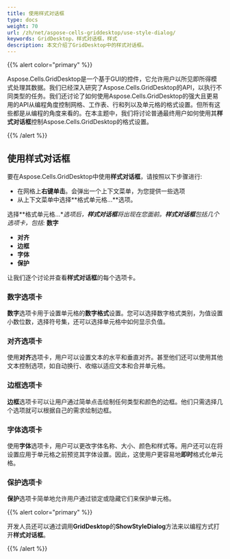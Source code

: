 ```yaml
---
title: 使用样式对话框
type: docs
weight: 70
url: /zh/net/aspose-cells-griddesktop/use-style-dialog/
keywords: GridDesktop，样式对话框，样式
description: 本文介绍了GridDesktop中的样式对话框。
---
```


{{% alert color="primary" %}} 

Aspose.Cells.GridDesktop是一个基于GUI的控件，它允许用户以所见即所得模式处理其数据。我们已经深入研究了Aspose.Cells.GridDesktop的API，以执行不同类型的任务。我们还讨论了如何使用Aspose.Cells.GridDesktop的强大且更易用的API从编程角度控制网格、工作表、行和列以及单元格的格式设置。但所有这些都是从编程的角度来看的。在本主题中，我们将讨论普通最终用户如何使用其**样式对话框**控制Aspose.Cells.GridDesktop的格式设置。

{{% /alert %}} 
## **使用样式对话框**
要在Aspose.Cells.GridDesktop中使用**样式对话框**，请按照以下步骤进行:

- 在网格上**右键单击**。会弹出一个上下文菜单，为您提供一些选项
- 从上下文菜单中选择**格式单元格...**选项。

选择**格式单元格...**选项后，**样式对话框**将出现在您面前。**样式对话框**包括几个选项卡，包括:* **数字**

- **对齐**
- **边框**
- **字体**
- **保护**

让我们逐个讨论并查看**样式对话框**的每个选项卡。
### **数字选项卡**
**数字**选项卡用于设置单元格的**数字格式**设置。您可以选择数字格式类别，为值设置小数位数，选择符号集，还可以选择单元格中如何显示负值。
### **对齐选项卡**
使用**对齐**选项卡，用户可以设置文本的水平和垂直对齐。甚至他们还可以使用其他文本控制选项，如自动换行、收缩以适应文本和合并单元格。
### **边框选项卡**
**边框**选项卡可以让用户通过简单点击绘制任何类型和颜色的边框。他们只需选择几个选项就可以根据自己的需求绘制边框。
### **字体选项卡**
使用**字体**选项卡，用户可以更改字体名称、大小、颜色和样式等。用户还可以在将设置应用于单元格之前预览其字体设置。因此，这使用户更容易地**即时**格式化单元格。
### **保护选项卡**
**保护**选项卡简单地允许用户通过锁定或隐藏它们来保护单元格。 

{{% alert color="primary" %}} 

开发人员还可以通过调用**GridDesktop**的**ShowStyleDialog**方法来以编程方式打开**样式对话框**。

{{% /alert %}}
